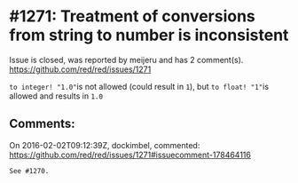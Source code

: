 
#1271: Treatment of conversions from string to number is inconsistent
================================================================================
Issue is closed, was reported by meijeru and has 2 comment(s).
<https://github.com/red/red/issues/1271>

`to integer! "1.0"`is not allowed (could result in `1`), but `to float! "1"`is allowed and results in `1.0`



Comments:
--------------------------------------------------------------------------------

On 2016-02-02T09:12:39Z, dockimbel, commented:
<https://github.com/red/red/issues/1271#issuecomment-178464116>

    See #1270.

